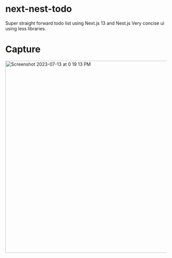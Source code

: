 # next-nest-todo

Super straight forward todo list using Next.js 13 and Nest.js
Very concise ui using less libraries.

# Capture
<img width="599" alt="Screenshot 2023-07-13 at 0 19 13 PM" src="https://github.com/shylabo/next-nest-todo/assets/41677855/7c5e7224-d1d6-4807-a7d2-a4b4c6d6fd5f">
